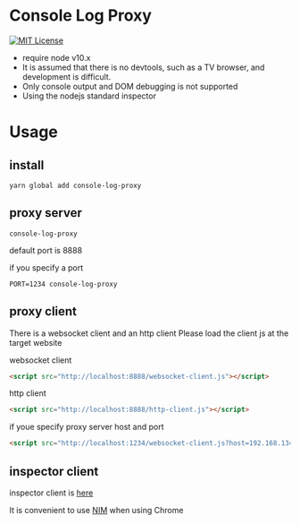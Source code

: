 # Console Log Proxy

[![MIT License](http://img.shields.io/badge/license-MIT-blue.svg?style=flat)](LICENSE)

- require node v10.x
- It is assumed that there is no devtools, such as a TV browser, and development is difficult.
- Only console output and DOM debugging is not supported
- Using the nodejs standard inspector

# Usage

## install

```
yarn global add console-log-proxy
```

## proxy server

```
console-log-proxy
```
default port is 8888

if you specify a port

```
PORT=1234 console-log-proxy
```

## proxy client

There is a websocket client and an http client
Please load the client js at the target website<Paste>

websocket client

```html
<script src="http://localhost:8888/websocket-client.js"></script>
```

http client

```html
<script src="http://localhost:8888/http-client.js"></script>
```

if youe specify proxy server host and port

```html
<script src="http://localhost:1234/websocket-client.js?host=192.168.134.80&port=1234"></script>
```

## inspector client

inspector client is [here](https://nodejs.org/en/docs/guides/debugging-getting-started/#inspector-clients)

It is convenient to use [NIM](https://chrome.google.com/webstore/detail/nodejs-v8-inspector-manag/gnhhdgbaldcilmgcpfddgdbkhjohddkj") when using Chrome
